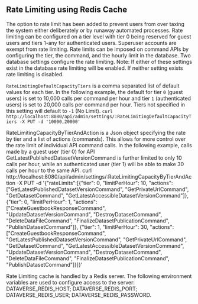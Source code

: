 ## Rate Limiting using Redis Cache
The option to rate limit has been added to prevent users from over taxing the system either deliberately or by runaway automated processes.
Rate limiting can be configured on a tier level with tier 0 being reserved for guest users and tiers 1-any for authenticated users.
Superuser accounts are exempt from rate limiting.
Rate limits can be imposed on command APIs by configuring the tier, the command, and the hourly limit in the database.
Two database settings configure the rate limiting.
Note: If either of these settings exist in the database rate limiting will be enabled.
If neither setting exists rate limiting is disabled.

`RateLimitingDefaultCapacityTiers` is a comma separated list of default values for each tier.
In the following example, the default for tier `0` (guest users) is set to 10,000 calls per command per hour and tier `1` (authenticated users) is set to 20,000 calls per command per hour.
Tiers not specified in this setting will default to `-1` (No Limit).
`curl http://localhost:8080/api/admin/settings/:RateLimitingDefaultCapacityTiers -X PUT -d '10000,20000'`

RateLimitingCapacityByTierAndAction is a Json object specifying the rate by tier and a list of actions (commands). This allows for more control over the rate limit of individual API command calls.
In the following example, calls made by a guest user (tier 0) for API GetLatestPublishedDatasetVersionCommand is further limited to only 10 calls per hour, while an authenticated user (tier 1) will be able to make 30 calls per hour to the same API.
curl http://localhost:8080/api/admin/settings/:RateLimitingCapacityByTierAndAction -X PUT -d '{"rateLimits":[{"tier": 0, "limitPerHour": 10, "actions": ["GetLatestPublishedDatasetVersionCommand", "GetPrivateUrlCommand", "GetDatasetCommand", "GetLatestAccessibleDatasetVersionCommand"]}, {"tier": 0, "limitPerHour": 1, "actions": ["CreateGuestbookResponseCommand", "UpdateDatasetVersionCommand", "DestroyDatasetCommand", "DeleteDataFileCommand", "FinalizeDatasetPublicationCommand", "PublishDatasetCommand"]}, {"tier": 1, "limitPerHour": 30, "actions": ["CreateGuestbookResponseCommand", "GetLatestPublishedDatasetVersionCommand", "GetPrivateUrlCommand", "GetDatasetCommand", "GetLatestAccessibleDatasetVersionCommand", "UpdateDatasetVersionCommand", "DestroyDatasetCommand", "DeleteDataFileCommand", "FinalizeDatasetPublicationCommand", "PublishDatasetCommand"]}]}'

Rate Limiting cache is handled by a Redis server. The following environment variables are used to configure access to the server:
DATAVERSE_REDIS_HOST; DATAVERSE_REDIS_PORT; DATAVERSE_REDIS_USER; DATAVERSE_REDIS_PASSWORD.